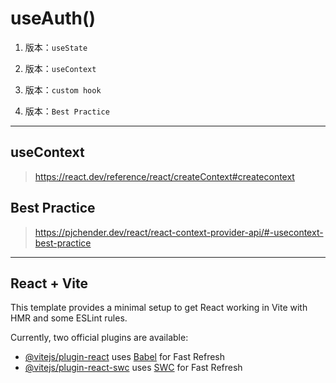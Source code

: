 # useAuth()

1. 版本：`useState`

2. 版本：`useContext`

3. 版本：`custom hook`

4. 版本：`Best Practice`

---

## useContext

> <https://react.dev/reference/react/createContext#createcontext>

## Best Practice

> <https://pjchender.dev/react/react-context-provider-api/#-usecontext-best-practice>

---

## React + Vite

This template provides a minimal setup to get React working in Vite with HMR and some ESLint rules.

Currently, two official plugins are available:

- [@vitejs/plugin-react](https://github.com/vitejs/vite-plugin-react/blob/main/packages/plugin-react/README.md) uses [Babel](https://babeljs.io/) for Fast Refresh
- [@vitejs/plugin-react-swc](https://github.com/vitejs/vite-plugin-react-swc) uses [SWC](https://swc.rs/) for Fast Refresh
